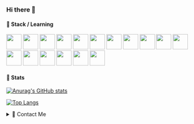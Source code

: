 ### Hi there 👋

#### 🔭 Stack / Learning

<img height=40 src="https://cdn.jsdelivr.net/gh/devicons/devicon/icons/html5/html5-original.svg" /> <img height=40 src="https://cdn.jsdelivr.net/gh/devicons/devicon/icons/css3/css3-original.svg" /> <img height=40 src="https://cdn.jsdelivr.net/gh/devicons/devicon/icons/bootstrap/bootstrap-original.svg" />
<img height=40 src="https://cdn.jsdelivr.net/gh/devicons/devicon/icons/javascript/javascript-plain.svg" /> <img height=40 src="https://cdn.jsdelivr.net/gh/devicons/devicon/icons/typescript/typescript-original.svg" /> <img height=40 src="https://cdn.jsdelivr.net/gh/devicons/devicon/icons/react/react-original.svg" /> <img height=40 src="https://cdn.jsdelivr.net/gh/devicons/devicon/icons/nextjs/nextjs-original.svg" />
 <img height=40 src="https://cdn.jsdelivr.net/gh/devicons/devicon/icons/vuejs/vuejs-original-wordmark.svg" /> <img height=40 src="https://cdn.jsdelivr.net/gh/devicons/devicon/icons/nodejs/nodejs-plain-wordmark.svg" />  <img height=40 src="https://cdn.jsdelivr.net/gh/devicons/devicon/icons/hugo/hugo-plain.svg" />
 <img height=40 src="https://cdn.jsdelivr.net/gh/devicons/devicon/icons/git/git-plain.svg"/> <img height=40 src="https://cdn.jsdelivr.net/gh/devicons/devicon/icons/github/github-original.svg"/> <img height=40 src="https://cdn.jsdelivr.net/gh/devicons/devicon/icons/mongodb/mongodb-plain-wordmark.svg" /> <img height=40 src="https://cdn.jsdelivr.net/gh/devicons/devicon/icons/mysql/mysql-original-wordmark.svg" /> <img height=40 src="https://cdn.jsdelivr.net/gh/devicons/devicon/icons/docker/docker-original-wordmark.svg" /> <img height=40 src="https://cdn.jsdelivr.net/gh/devicons/devicon/icons/eslint/eslint-original.svg" /> <img height=40 src="https://cdn.jsdelivr.net/gh/devicons/devicon/icons/sass/sass-original.svg" />

#### 🔭 Stats

[![Anurag's GitHub stats](https://github-readme-stats.vercel.app/api?username=mmolinarijr&count_private=true&show_icons=true&theme=city_lights)](https://github.com/anuraghazra/github-readme-stats)

[![Top Langs](https://github-readme-stats.vercel.app/api/top-langs/?username=mmolinarijr&langs_count=10&theme=city_lights&layout=compact)](https://github.com/anuraghazra/github-readme-stats)

<details>
    <summary> 🔭 Contact Me</summary> <br />
         📫 You can find me at: mauriciomolinari.com
</details>

<!--
**mmolinarijr/mmolinarijr** is a ✨ _special_ ✨ repository because its `README.md` (this file) appears on your GitHub profile.

Here are some ideas to get you started:

- 🔭 I’m currently working on ...
- 🌱 I’m currently learning ...
- 👯 I’m looking to collaborate on ...
- 🤔 I’m looking for help with ...
- 💬 Ask me about ...
- 📫 How to reach me: ...
- 😄 Pronouns: ...
- ⚡ Fun fact: ...
-->
